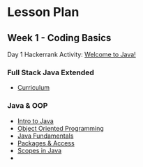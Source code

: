 # Lesson Plan
## Week 1 - Coding Basics
Day 1 Hackerrank Activity: [Welcome to Java!](https://www.hackerrank.com/challenges/welcome-to-java/problem)

### Full Stack Java Extended
- [Curriculum](https://github.com/LiquidLessonPlans/Full_Stack_Java_Extended_4_1/blob/main/curriculum.md)

### Java & OOP
- [Intro to Java](https://github.com/LiquidLessonPlans/Full_Stack_Java_Extended_4_1/blob/main/intro-to-java.md)
- [Object Oriented Programming](https://github.com/LiquidLessonPlans/Full_Stack_Java_Extended_4_1/blob/main/object-oriented-programming.md)
- [Java Fundamentals](https://github.com/LiquidLessonPlans/Full_Stack_Java_Extended_4_1/blob/main/java-fundamentals.md)
- [Packages & Access](https://github.com/LiquidLessonPlans/Full_Stack_Java_Extended_4_1/blob/main/packages-and-access.md)
- [Scopes in Java](https://github.com/LiquidLessonPlans/Full_Stack_Java_Extended_4_1/blob/main/java-scopes.md)
- 
